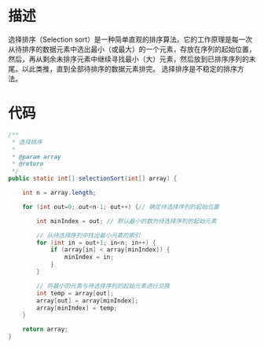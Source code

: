 # 描述

选择排序（Selection sort）是一种简单直观的排序算法。它的工作原理是每一次从待排序的数据元素中选出最小（或最大）的一个元素，存放在序列的起始位置，然后，再从剩余未排序元素中继续寻找最小（大）元素，然后放到已排序序列的末尾。以此类推，直到全部待排序的数据元素排完。 选择排序是不稳定的排序方法。

# 代码

~~~java
/**
 * 选择排序
 *
 * @param array
 * @return
 */
public static int[] selectionSort(int[] array) {

    int n = array.length;

    for (int out=0; out<n-1; out++) {// 确定待选择序列的起始位置

        int minIndex = out; // 默认最小的数为待选择序列的起始元素

        // 从待选择序列中找出最小元素的索引
        for (int in = out+1; in<n; in++) {
            if (array[in] < array[minIndex]) {
                minIndex = in;
            }
        }

        // 将最小的元素与待选择序列的起始元素进行交换
        int temp = array[out];
        array[out] = array[minIndex];
        array[minIndex] = temp;
    }

    return array;
}
~~~



